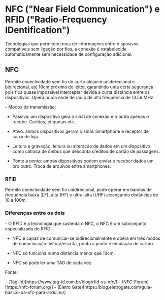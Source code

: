 # NFC ("Near Field Communication") e RFID ("Radio-Frequency IDentification")   
   
<p>
    Tecnologias que permitem troca de informações entre disposivos compátiveis sem ligação por fios, a conexão é estabelecida automaticamente sem necessidade de configuração adicional.
</p> 
  
 ## NFC
 <p>
 Permite conectividade sem fio de curto alcance uniderecional e bidirecional, até 10cm próximo do leitor, garantindo uma certa segurança pois fica quase impossível interceptar devida a curta distância entre os dispositivos. Opera numa onde de rádio de alta frequência de 13.56 MHz.
 </p>

<p> 
  - Modos de transmissão:

  - Passiva: um dispositivo gera o sinal de conexão e o outro apenas o recebe. Cartões, etiquetas etc...

  - Ativo: ambos dispositivos geram o sinal. Smartphone e receptor de caixa de loja.

  - Leitura e gravação: leitura ou alteração de dados em um dispositivo como catraca de ônibus que desconta cŕeditos de cartão de passagens.

  - Ponto a ponto: ambos dispositivos podem enviar e receber dados um pro outro. Troca de arquivos entre smartphones.

</p> 

 ### RFID
 <p>
 Permite conectividade sem fio unidirecional, pode operar em bandas de frequência baixa (LF), alta (HF) e ultra-alta (UHF) alcançando distãncias de 10 a 100m. 

 </p>

 ### Diferenças entre os dois
 <p>
  -  O RFID é a tecnologia que sustenta o NFC, o NFC é um subconjunto especializado do RFID.

  - NFC é capaz de comunicar-se bidirecionalmente e opera em três modos de comunicação: leitura/escrita, ponto a ponto e emulação de cartão.

  - NFC só funciona numa distância menor que 10cm.

  - NFC só pode ler uma TAG de cada vez.
 </p>
 
Fonte:
<p>
- (Tag-Id)[https://www.tag-id.com.br/blog/rfid-vs-nfc/]
- (NFC-Forum)[https://nfc-forum.org/]
- (Eletro Gate)[https://blog.eletrogate.com/guia-basico-da-nfc-para-arduino/]

</p>


  
